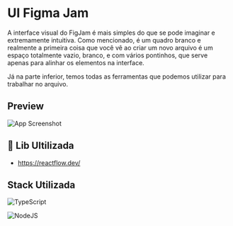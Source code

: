 
# UI Figma Jam

A interface visual do FigJam é mais simples do que se pode imaginar e extremamente intuitiva. Como mencionado, é um quadro branco e realmente a primeira coisa que você vê ao criar um novo arquivo é um espaço totalmente vazio, branco, e com vários pontinhos, que serve apenas para alinhar os elementos na interface.

Já na parte inferior, temos todas as ferramentas que podemos utilizar para trabalhar no arquivo.

## Preview
![App Screenshot](https://help.figma.com/hc/article_attachments/4764432432919/GIF_4_GRAB_2x.gif)



## 🔗  Lib Ultilizada
-  https://reactflow.dev/

## Stack Utilizada
  ![TypeScript](https://img.shields.io/badge/typescript-%23007ACC.svg?style=for-the-badge&logo=typescript&logoColor=white)

![NodeJS](https://img.shields.io/badge/node.js-6DA55F?style=for-the-badge&logo=node.js&logoColor=white)






